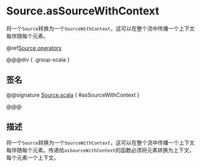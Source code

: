 # Source.asSourceWithContext

将一个`Source`转换为一个`SourceWithContext`，这可以在整个流中传播一个上下文每伴随每个元素。

@ref[Source operators](../index.md#source-operators)

@@@div { .group-scala }

## 签名

@@signature [Source.scala](/akka-stream/src/main/scala/akka/stream/scaladsl/Source.scala) { #asSourceWithContext }

@@@

## 描述

将一个`Source`转换为一个`SourceWithContext`，这可以在整个流中传播一个上下文每伴随每个元素。传递给`asSourceWithContext`的函数必须将元素转换为上下文，每个元素一个上下文。
